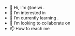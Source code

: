 - 👋 Hi, I’m @neiwi .
- 👀 I’m interested in 
- 🌱 I’m currently learning .
- 💞️ I’m looking to collaborate on 
- 📫 How to reach me 

<!---
neiwi/neiwi is a ✨ special ✨ repository because its `README.md` (this file) appears on your GitHub profile.
You can click the Preview link to take a look at your changes.
--->
